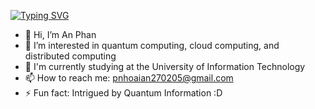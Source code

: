 [![Typing SVG](https://readme-typing-svg.demolab.com/?lines=Xin+Chào+!;Tôi+là+An+👋)](https://git.io/typing-svg)
- 👋 Hi, I’m An Phan
- 👀 I’m interested in quantum computing, cloud computing, and distributed computing
- 🌱 I'm currently studying at the University of Information Technology
- 📫 How to reach me: [pnhoaian270205@gmail.com](mailto:pnhoaian270205@gmail.com)
- ⚡ Fun fact: Intrigued by Quantum Information :D

